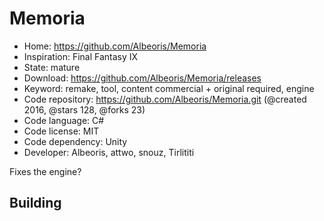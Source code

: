# Memoria

- Home: https://github.com/Albeoris/Memoria
- Inspiration: Final Fantasy IX
- State: mature
- Download: https://github.com/Albeoris/Memoria/releases
- Keyword: remake, tool, content commercial + original required, engine
- Code repository: https://github.com/Albeoris/Memoria.git (@created 2016, @stars 128, @forks 23)
- Code language: C#
- Code license: MIT
- Code dependency: Unity
- Developer: Albeoris, attwo, snouz, Tirlititi

Fixes the engine?

## Building
